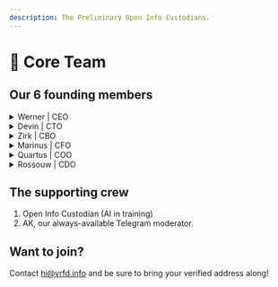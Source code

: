 ```yaml
---
description: The Preliminary Open Info Custodians.
---
```


# 👥 Core Team

## Our 6 founding members

<details>

<summary>Werner | CEO</summary>

Executive\
\
Our leader.

werner@vrfd.info

[Github](https://github.com/WernerVdM97)\
[LinkedIn](https://www.linkedin.com/in/werner-van-der-merwe-57b074192)

</details>

<details>

<summary>Devin | CTO</summary>

Technical\
\
The brains.

decarb@vrfd.info\
\
[LinkedIn](https://za.linkedin.com/in/devin-joubert-a7561518a)

</details>

<details>

<summary>Zirk | CBO</summary>

Branding\
\
The looks.

zirk@vrfd.info\
brand@vrfd.info\
\
[LinkedIn](https://www.linkedin.com/in/zirk-mackay-94846b224)

</details>

<details>

<summary>Marinus | CFO</summary>

Finances\
\
The cruncher of numbers.

marinus@vrfd.info\
finance@vrfd.info

[LinkedIn](https://www.linkedin.com/in/pieter-marinus-compion-a224271b4/)

</details>

<details>

<summary>Quartus | COO</summary>

Operations\
\
The oil to our machine.

qaurtus@vrfd.info\
\
[LinkedIn](https://www.linkedin.com/in/quartus-lamprecht-42bb9815a/)

</details>

<details>

<summary>Rossouw | CDO</summary>

Data\
\
The problem solver.

ross@vrfd.info\
\
[LinkedIn](team.md)

</details>

## The supporting crew

1. Open Info Custodian (AI in training)
2. AK, our always-available Telegram moderator.&#x20;

## Want to join?

Contact hi@vrfd.info and be sure to bring your verified address along!
